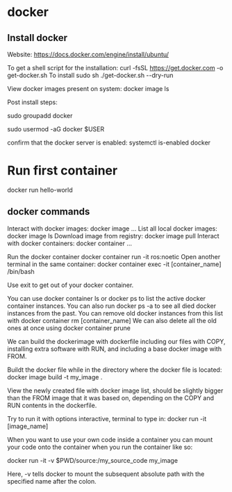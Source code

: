 # docker

## Install docker

Website: https://docs.docker.com/engine/install/ubuntu/

To get a shell script for the installation:
curl -fsSL https://get.docker.com -o get-docker.sh
To install
sudo sh ./get-docker.sh --dry-run

View docker images present on system:
docker image ls

Post install steps:

sudo groupadd docker

sudo usermod -aG docker $USER

confirm that the docker server is enabled:
systemctl is-enabled docker

# Run first container

docker run hello-world

## docker commands

Interact with docker images:
docker image ...
List all local docker images:
docker image ls
Download image from registry:
docker image pull
Interact with docker containers:
docker container ...

Run the docker container
docker container run -it ros:noetic
Open another terminal in the same container:
docker container exec -it [container_name] /bin/bash

Use exit to get out of your docker container.

You can use docker container ls or docker ps to list the active docker container instances. You can also run docker ps -a to see all
died docker instances from the past. You can remove old docker instances from this list with docker container rm [container_name]
We can also delete all the old ones at once using docker container prune

We can build the dockerimage with dockerfile including our files with COPY, installing extra software with RUN, and including a base docker image with FROM.

Buildt the docker file while in the directory where the docker file is located:
docker image build -t my_image .

View the newly created file with docker image list, should be slightly bigger than the FROM image that it was based on, depending on the COPY and RUN contents in the dockerfile.

Try to run it with options interactive, terminal to type in:
docker run -it [image_name]

When you want to use your own code inside a container you can mount
your code onto the container when you run the container like so:

docker run -it -v $PWD/source:/my_source_code my_image

Here, -v tells docker to mount the subsequent absolute path with the specified name after the colon.
